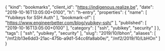 {
  "kind": "bookmarks",
  "client_id": "https://indigenous.realize.be",
  "date": "2019-10-16T13:05:00+0100",
  "h": "h-entry",
  "properties": {
    "name": [
      "Yubikeys for SSH Auth"
    ],
    "bookmark-of": [
      "https://www.engineerbetter.com/blog/yubikey-ssh/"
    ],
    "published": [
      "2019-10-16T13:05:00+0100"
    ],
    "category": [
      "ssh",
      "yubikey",
      "security"
    ]
  },
  "tags": [
    "ssh",
    "yubikey",
    "security"
  ],
  "slug": "2019/10/lbhon",
  "aliases": [
    "/mf2/b13e6dd3-21ac-475b-a9d1-54cc6fa8ab0e/",
    "/mf2/2019/10/LbHOn"
  ]
}
